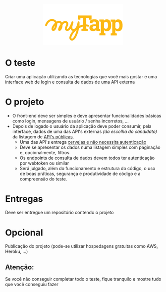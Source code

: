 <p align="center">
  <img width="260" src="https://github.com/myTapp/front-end-test/blob/master/mytapp.png?raw=true">
</p>

# O teste
Criar uma aplicação utilizando as tecnologias que você mais gostar e uma interface web de login e consulta de dados de uma API externa

# O projeto
- O front-end deve ser simples e deve apresentar funcionalidades básicas como login, mensagens de usuário / senha incorretos, ...
- Depois de logado o usuário da aplicação deve poder consumir, pela interface, dados de uma das API's externas *(da escolha do candidato)* da listagem de [API's públicas](https://github.com/toddmotto/public-apis).
  - Uma das API's entrega [cervejas e não necessita autenticação](https://punkapi.com/)
  - Deve se apresentar os dados numa listagem simples com paginação e, opcionalmente, filtros
  - Os endpoints de consulta de dados devem todos ter autenticação por webtoken ou similar
  - Será julgado, além do funcionamento e estrutura do código, o uso de boas práticas, segurança e produtividade de código e a compreensão do teste.

# Entregas
Deve ser entregue um repositório contendo o projeto
  
# Opcional
Publicação do projeto (pode-se utilizar hospedagens gratuitas como AWS, Heroku, ...)

## Atenção:
Se você não conseguir completar todo o teste, fique tranquilo e mostre tudo que você conseguiu fazer
